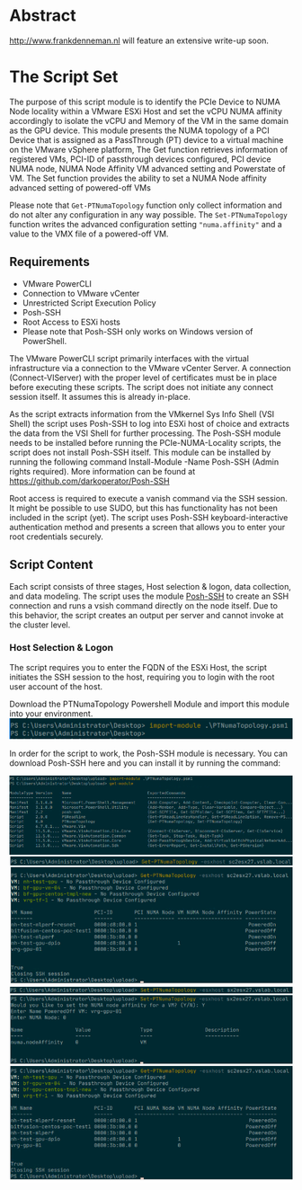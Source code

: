 # Abstract

http://www.frankdenneman.nl will feature an extensive write-up soon.

# The Script Set
The purpose of this script module is to identify the PCIe Device to NUMA Node locality within a VMware ESXi Host and set the vCPU NUMA affinity accordingly to isolate the vCPU and Memory of the VM in the same domain as the GPU device. This module presents the NUMA topology of a PCI Device that is assigned as a PassThrough (PT) device to a virtual machine on the VMware vSphere platform, The Get function retrieves information of registered VMs, PCI-ID of passthrough devices configured, PCI device NUMA node, NUMA Node Affinity VM advanced setting and Powerstate of VM. The Set function provides the ability to set a NUMA Node affinity advanced setting of powered-off VMs

Please note that `Get-PTNumaTopology` function only collect information and do not alter any configuration in any way possible. The `Set-PTNumaTopology` function writes the advanced configuration setting `"numa.affinity"` and a value to the VMX file of a powered-off VM.

## Requirements
* VMware PowerCLI
* Connection to VMware vCenter
* Unrestricted Script Execution Policy
* Posh-SSH
* Root Access to ESXi hosts
* Please note that Posh-SSH only works on Windows version of PowerShell.

The VMware PowerCLI script primarily interfaces with the virtual infrastructure via a connection to the VMware vCenter Server. A connection (Connect-VIServer) with the proper level of certificates must be in place before executing these scripts. The script does not initiate any connect session itself. It assumes this is already in-place.

As the script extracts information from the VMkernel Sys Info Shell (VSI Shell) the script uses Posh-SSH to log into ESXi host of choice and extracts the data from the VSI Shell for further processing. The Posh-SSH module needs to be installed before running the PCIe-NUMA-Locality scripts, the script does not install Posh-SSH itself. This module can be installed by running the following command Install-Module -Name Posh-SSH (Admin rights required). More information can be found at https://github.com/darkoperator/Posh-SSH

Root access is required to execute a vanish command via the SSH session. It might be possible to use SUDO, but this has functionality has not been included in the script (yet). The script uses Posh-SSH keyboard-interactive authentication method and presents a screen that allows you to enter your root credentials securely.

## Script Content
Each script consists of three stages, Host selection & logon, data collection, and data modeling. The script uses the module [Posh-SSH](http://www.lucd.info/knowledge-base/use-posh-ssh-instead-of-putty/) to create an SSH connection and runs a vsish command directly on the node itself. Due to this behavior, the script creates an output per server and cannot invoke at the cluster level. 

### Host Selection & Logon
The script requires you to enter the FQDN of the ESXi Host, the script initiates the SSH session to the host, requiring you to login with the root user account of the host. 



Download the PTNumaTopology Powershell Module and import this module into your environment.
<img src="images/00-Import-Module-Command.png">

In order for the script to work, the Posh-SSH module is necessary. You can download Posh-SSH here and you can install it by running the command: 

<img src="images/01-Get-Module-Command.png">  
<img src="images/02-Get-PTNumaTopology-Command.png">  
<img src="images/03-Get-PTNumaTopology-Result.png">  
<img src="images/04-Set-PTNumaTopology-Command.png"> 
<img src="images/05-Set-PTNumaTopology-Result.png"> 
<img src="images/06-Verify-SetPTNumaTopology-Command.png">  

